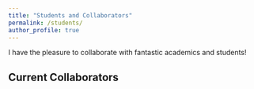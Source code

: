 ```yaml
---
title: "Students and Collaborators"
permalink: /students/
author_profile: true
---
```


I have the pleasure to collaborate with fantastic academics and students!

## Current Collaborators

